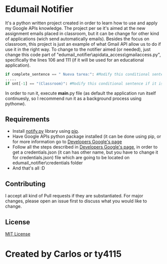 # Edumail Notifier
It's a python written project created in order to learn how to use and apply my Google APIs knowledge. The project per se it's aimed at the new assignment emails placed in classroom, but it can be change for other kind of applications (wich send automatically emails).
Besides the focus on classroom, this project is just an example of what Gmail API allow us to do if use it in the right way.
To change to the notifier aimed (or needed), just change this code part of "edumail_notifier\apidata_access\gmailaccess.py", specifically the lines 106 and 111 (if it will be used for an educational application).

```python
if complete_sentence == " Nueva tarea:": #Modify this conditional sentence if its different'
.....
if snt[-1] == "(Classroom)": #Modify this conditional sentence if it is other application or if the application name in the mail it's in a different position.
```
In order to run it, execute __main__.py file (as default the application run itself continuesly, so I recommend run it as a background process using pythonw). 

## Requirements
- Install [notify.py](https://pypi.org/project/notify-py/) library using [pip](https://pypi.org/project/pip/).
- Have Google APIs python package installed (it can be done using pip, or for more information go to [Developers Google's page](https://developers.google.com/gmail/api/quickstart/python)
- Follow all the steps described in [Developers Google's page](https://developers.google.com/gmail/api/quickstart/python), in order to get a credentials.json (it can has other name, but you have to change it for credentials.json) file which are going to be located on edumail_notifier\credentials folder
- And that's all :D

## Contributing
I accept all kind of Pull requests if they are substantiated. 
For major changes, please open an issue first to discuss what you would like to change.
## License
[MIT License](https://opensource.org/licenses/MIT)
# Created by Carlos or ty4115

